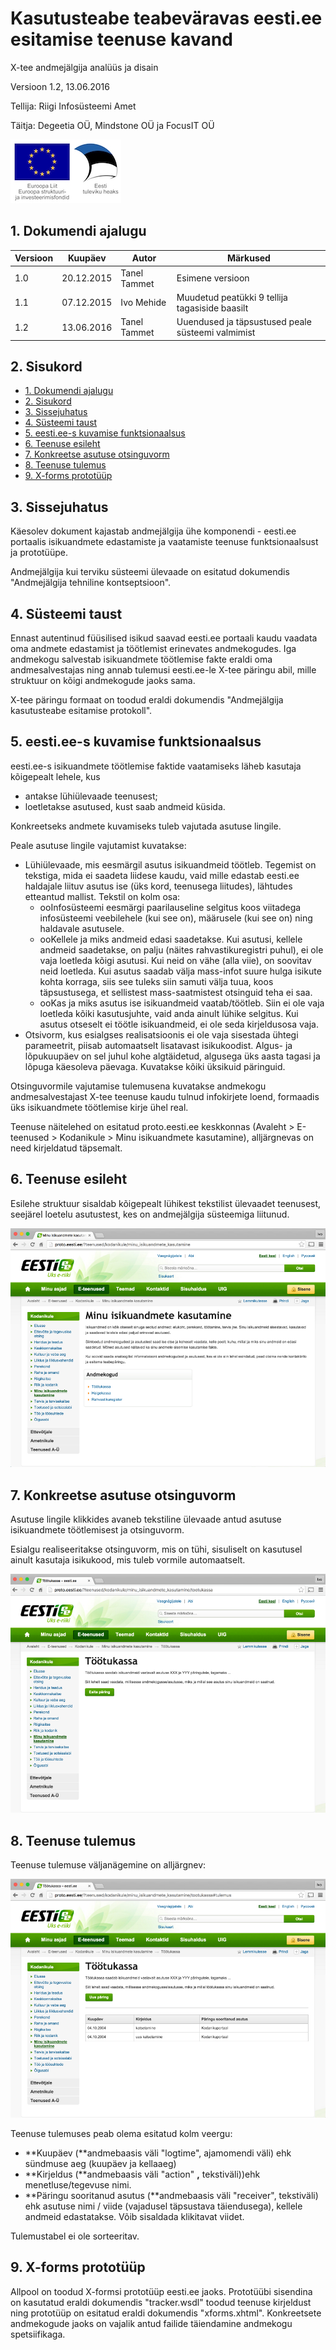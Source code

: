 # Kasutusteabe teabeväravas eesti.ee esitamise teenuse kavand

X-tee andmejälgija analüüs ja disain

Versioon 1.2, 13.06.2016

Tellija: Riigi Infosüsteemi Amet

Täitja: Degeetia OÜ, Mindstone OÜ ja FocusIT OÜ

![EL struktuurifondid](../img/EL_struktuuri-_ja_investeerimisfondid_horisontaalne.jpg)

## 1. Dokumendi ajalugu

| Versioon | Kuupäev | Autor | Märkused |
| --- | --- | --- | --- |
| 1.0 | 20.12.2015 | Tanel Tammet | Esimene versioon |
| 1.1 | 07.12.2015 | Ivo Mehide | Muudetud peatükki 9 tellija tagasiside baasilt |
| 1.2 | 13.06.2016 | Tanel Tammet | Uuendused ja täpsustused peale süsteemi valmimist


## 2. Sisukord

  * [1\. Dokumendi ajalugu](#1-dokumendi-ajalugu)
  * [2\. Sisukord](#2-sisukord)
  * [3\. Sissejuhatus](#3-sissejuhatus)
  * [4\. Süsteemi taust](#4-s%C3%BCsteemi-taust)
  * [5\. eesti\.ee\-s kuvamise funktsionaalsus](#5-eestiee-s-kuvamise-funktsionaalsus)
  * [6\. Teenuse esileht](#6-teenuse-esileht)
  * [7\. Konkreetse asutuse otsinguvorm](#7-konkreetse-asutuse-otsinguvorm)
  * [8\. Teenuse tulemus](#8-teenuse-tulemus)
  * [9\. X\-forms prototüüp](#9-x-forms-protot%C3%BC%C3%BCp)


## 3. Sissejuhatus

Käesolev dokument kajastab andmejälgija ühe komponendi - eesti.ee portaalis isikuandmete edastamiste ja vaatamiste teenuse funktsionaalsust ja prototüüpe.

Andmejälgija kui terviku süsteemi ülevaade on esitatud dokumendis "Andmejälgija tehniline kontseptsioon".

## 4. Süsteemi taust

Ennast autentinud füüsilised isikud saavad eesti.ee portaali kaudu vaadata oma andmete edastamist ja töötlemist erinevates andmekogudes. Iga andmekogu salvestab isikuandmete töötlemise fakte eraldi oma andmesalvestajas ning annab tulemusi eesti.ee-le X-tee päringu abil, mille struktuur on kõigi andmekogude jaoks sama.

X-tee päringu formaat on toodud eraldi dokumendis "Andmejälgija kasutusteabe esitamise protokoll".

## 5. eesti.ee-s kuvamise funktsionaalsus

eesti.ee-s isikuandmete töötlemise faktide vaatamiseks läheb kasutaja kõigepealt lehele, kus

- antakse lühiülevaade teenusest;
- loetletakse asutused, kust saab andmeid küsida.

Konkreetseks andmete kuvamiseks tuleb vajutada asutuse lingile.

Peale asutuse lingile vajutamist kuvatakse:

- Lühiülevaade, mis eesmärgil asutus isikuandmeid töötleb. Tegemist on tekstiga, mida ei saadeta liidese kaudu, vaid mille edastab eesti.ee haldajale liituv asutus ise (üks kord, teenusega liitudes), lähtudes etteantud mallist. Tekstil on kolm osa:
  - ooInfosüsteemi eesmärgi paarilauseline selgitus koos viitadega infosüsteemi veebilehele (kui see on), määrusele (kui see on) ning haldavale asutusele.
  - ooKellele ja miks andmeid edasi saadetakse. Kui asutusi, kellele andmeid saadetakse, on palju (näites rahvastikuregistri puhul), ei ole vaja loetleda kõigi asutusi. Kui neid on vähe (alla viie), on soovitav neid loetleda. Kui asutus saadab välja mass-infot suure hulga isikute kohta korraga, siis see tuleks siin samuti välja tuua, koos täpsustusega, et sellistest mass-saatmistest otsinguid teha ei saa.
  - ooKas ja miks asutus ise isikuandmeid vaatab/töötleb. Siin ei ole vaja loetleda kõiki kasutusjuhte, vaid anda ainult lühike selgitus. Kui asutus otseselt ei töötle isikuandmeid, ei ole seda kirjeldusosa vaja.
- Otsivorm, kus esialgses realisatsioonis ei ole vaja sisestada ühtegi parameetrit, piisab automaatselt lisatavast isikukoodist. Algus- ja lõpukuupäev on sel juhul kohe algtäidetud, algusega üks aasta tagasi ja lõpuga käesoleva päevaga. Kuvatakse kõiki üksikuid päringuid. 

Otsinguvormile vajutamise tulemusena kuvatakse andmekogu andmesalvestajast X-tee teenuse kaudu tulnud infokirjete loend,  formaadis üks isikuandmete töötlemise kirje ühel real.

Teenuse näitelehed on esitatud proto.eesti.ee keskkonnas (Avaleht > E-teenused > Kodanikule > Minu isikuandmete kasutamine), alljärgnevas on need kirjeldatud täpsemalt.

## 6. Teenuse esileht

Esilehe struktuur sisaldab kõigepealt lühikest tekstilist ülevaadet teenusest, seejärel loetelu asutustest, kes on andmejälgija süsteemiga liitunud.

![Teenuse esileht](../img/teenuse_esileht.png)

## 7. Konkreetse asutuse otsinguvorm

Asutuse lingile klikkides avaneb tekstiline ülevaade antud asutuse isikuandmete töötlemisest ja otsinguvorm.

Esialgu realiseeritakse otsinguvorm, mis on tühi, sisuliselt on kasutusel ainult kasutaja isikukood, mis tuleb vormile automaatselt.

![Teenuse otsivorm](../img/teenuse_otsivorm.png)

## 8. Teenuse tulemus

Teenuse tulemuse väljanägemine on alljärgnev:

![Teenuse tulemus](../img/teenuse_tulemus.png)

Teenuse tulemuses peab olema esitatud kolm veergu:

- **Kuupäev (**andmebaasis väli "logtime", ajamomendi väli) ehk sündmuse aeg (kuupäev ja kellaaeg)
- **Kirjeldus (**andmebaasis väli "action" **,** tekstiväli))ehk menetluse/tegevuse nimi.
- **Päringu sooritanud asutus (**andmebaasis väli "receiver", tekstiväli) ehk asutuse nimi / viide (vajadusel täpsustava täiendusega), kellele andmeid edastatakse. Võib sisaldada klikitavat viidet.

Tulemustabel ei ole sorteeritav.

## 9. X-forms prototüüp

Allpool on toodud X-formsi prototüüp eesti.ee jaoks. Prototüübi sisendina on kasutatud eraldi dokumendis "tracker.wsdl" toodud teenuse kirjeldust ning prototüüp on esitatud eraldi dokumendis "xforms.xhtml". Konkreetsete andmekogude jaoks on vajalik antud failide täiendamine andmekogu spetsiifikaga.
